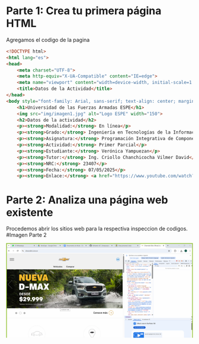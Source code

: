 # Parte 1: Crea tu primera página HTML
Agregamos el codigo de la pagina 
``` html
<!DOCTYPE html>
<html lang="es">
<head>
    <meta charset="UTF-8">
    <meta http-equiv="X-UA-Compatible" content="IE=edge">
    <meta name="viewport" content="width=device-width, initial-scale=1.0">
    <title>Datos de la Actividad</title>
</head>
<body style="font-family: Arial, sans-serif; text-align: center; margin-top: 50px;">
    <h1>Universidad de las Fuerzas Armadas ESPE</h1>
    <img src="img/imagen1.jpg" alt="Logo ESPE" width="150">
    <h2>Datos de la actividad</h2>
    <p><strong>Modalidad:</strong> En línea</p>
    <p><strong>Grado:</strong> Ingeniería en Tecnologías de la Información</p>
    <p><strong>Asignatura:</strong> Programación Integrativa de Componentes Web</p>
    <p><strong>Actividad:</strong> Primer Parcial</p>
    <p><strong>Estudiante:</strong> Verónica Yampuezan</p>
    <p><strong>Tutor:</strong> Ing. Criollo Chanchicocha Vilmer David</p>
    <p><strong>NRC:</strong> 23407</p>
    <p><strong>Fecha:</strong> 07/05/2025</p>
    <p><strong>Enlace:</strong> <a href="https://www.youtube.com/watch?v=1BRB3-JJbPU" target="_blank">Youtube ESPE</a></p> 
```
# Parte 2: Analiza una página web existente
Procedemos abrir los sitios web para la respectiva inspeccion de codigos.
#Imagen Parte 2

![](https://github.com/vjyampuezan/AC1_Yampuezan.Veronica_-PICW/blob/main/img123/Captura%20de%20pantalla%20(104).png)



